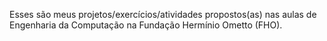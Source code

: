 Esses são meus projetos/exercícios/atividades propostos(as) nas aulas de Engenharia da Computação na Fundação Hermínio Ometto (FHO).
